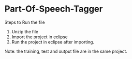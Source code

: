 # Part-Of-Speech-Tagger

Steps to Run the file

1. Unzip the file 
2. Import the project in eclipse
3. Run the project in eclipse after importing.

Note: the training, test and output file are in the same project.
